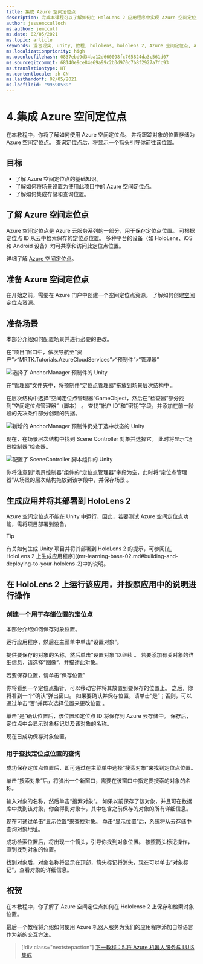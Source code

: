 ```yaml
---
title: 集成 Azure 空间定位点
description: 完成本课程可以了解如何在 HoloLens 2 应用程序中实现 Azure 空间定位点。
author: jessemcculloch
ms.author: jemccull
ms.date: 02/05/2021
ms.topic: article
keywords: 混合现实, unity, 教程, hololens, hololens 2, Azure 空间定位点, azure 云服务, azure 自定义视觉, Windows 10
ms.localizationpriority: high
ms.openlocfilehash: 0837ebd9d34ba12d660098fc765824da3c561d07
ms.sourcegitcommit: 68140e9ce84e69a99c2b3d970c7b8f2927a7fc93
ms.translationtype: HT
ms.contentlocale: zh-CN
ms.lasthandoff: 02/05/2021
ms.locfileid: "99590539"
---
```

# <a name="4-integrating-azure-spatial-anchors"></a>4.集成 Azure 空间定位点

在本教程中，你将了解如何使用 Azure 空间定位点。 并将跟踪对象的位置存储为 Azure 空间定位点。 查询定位点后，将显示一个箭头引导你前往该位置。

## <a name="objectives"></a>目标

* 了解 Azure 空间定位点的基础知识。
* 了解如何将场景设置为使用此项目中的 Azure 空间定位点。
* 了解如何集成存储和查询位置。

## <a name="understanding-azure-spatial-anchors"></a>了解 Azure 空间定位点

 Azure 空间定位点是 Azure 云服务系列的一部分，用于保存定位点位置。 可根据定位点 ID 从云中检索保存的定位点位置。 多种平台的设备（如 HoloLens、iOS 和 Android 设备）均可共享和访问此定位点位置。

详细了解 [Azure 空间定位点](/azure/spatial-anchors/overview)。

## <a name="preparing-azure-spatial-anchors"></a>准备 Azure 空间定位点

在开始之前，需要在 Azure 门户中创建一个空间定位点资源。
了解如何创建[空间定位点资源](/azure/spatial-anchors/quickstarts/get-started-hololens#create-a-spatial-anchors-resource)。

## <a name="preparing-the-scene"></a>准备场景

本部分介绍如何配置场景并进行必要的更改。

在“项目”窗口中，依次导航至“资产”>“MRTK.Tutorials.AzureCloudServices”>“预制件”>“管理器”

![选择了 AnchorManager 预制件的 Unity](images/mr-learning-azure/tutorial4-section1-step1-1.png)

在“管理器”文件夹中，将预制件“定位点管理器”拖放到场景层次结构中 。

在层次结构中选择“空间定位点管理器”GameObject，然后在“检查器”部分找到“空间定位点管理器”（脚本） 。 查找“帐户 ID”和“密钥”字段，并添加在前一阶段的先决条件部分创建的凭据。

![新增的 AnchorManager 预制件仍处于选中状态的 Unity](images/mr-learning-azure/tutorial4-section1-step2-1.png)

现在，在场景层次结构中找到 Scene Controller 对象并选择它。 此时将显示“场景控制器”检查器。

![配置了 SceneController 脚本组件的 Unity](images/mr-learning-azure/tutorial4-section1-step3-1.png)

你将注意到“场景控制器”组件的“定位点管理器”字段为空，此时将“定位点管理器”从场景的层次结构拖放到该字段中，并保存场景  。

## <a name="build-and-deploy-the-app-to-your-hololens-2"></a>生成应用并将其部署到 HoloLens 2

Azure 空间定位点不能在 Unity 中运行，因此，若要测试 Azure 空间定位点功能，需将项目部署到设备。

> [!TIP]
> 有关如何生成 Unity 项目并将其部署到 HoloLens 2 的提示，可参阅[在 HoloLens 2 上生成应用程序]((mr-learning-base-02.md#building-and-deploying-to-your-hololens-2)中的说明。

## <a name="run-the-app-on-your-hololens-2-and-follow-the-in-app-instructions"></a>在 HoloLens 2 上运行该应用，并按照应用中的说明进行操作

### <a name="create-an-anchor-to-store-a-location"></a>创建一个用于存储位置的定位点

本部分介绍如何保存对象位置。

运行应用程序，然后在主菜单中单击“设置对象”。

提供要保存的对象的名称，然后单击“设置对象”以继续 。 若要添加有关对象的详细信息，请选择“图像”，并描述此对象。

若要保存位置，请单击“保存位置”

你将看到一个定位点指针，可以移动它并将其放置到要保存的位置上。 之后，你将看到一个“确认”弹出窗口。 如果要确认并保存位置，请单击“是”；否则，可以通过单击“否”并再次选择位置来更改位置 。

单击“是”确认位置后，该位置和定位点 ID 将保存到 Azure 云存储中。 保存后，定位点中会显示对象标记以及该对象的名称。

现在已成功保存对象位置。

### <a name="query-for-finding-an-anchor-location"></a>用于查找定位点位置的查询

成功保存定位点位置后，即可通过在主菜单中选择“搜索对象”来找到定位点位置。

单击“搜索对象”后，将弹出一个新窗口，需要在该窗口中指定要搜索的对象的名称。

输入对象的名称，然后单击“搜索对象”。 如果以前保存了该对象，并且可在数据库中找到该对象，你会得到对象卡，其中包含之前保存的对象的所有详细信息。

现在可通过单击“显示位置”来查找对象。 单击“显示位置”后，系统将从云存储中查询对象地址。

成功检索位置后，将出现一个箭头，引导你找到对象位置。 按照箭头标记操作，直到找到对象的位置。

找到对象后，对象名称将显示在顶部，箭头标记将消失，现在可以单击“对象标记”，查看对象的详细信息。

## <a name="congratulations"></a>祝贺

在本教程中，你了解了 Azure 空间定位点如何在 Hololense 2 上保存和检索对象位置。

最后一个教程将介绍如何使用 Azure 机器人服务为我们的应用程序添加自然语言作为新的交互方法。

> [!div class="nextstepaction"]
> [下一教程：5.将 Azure 机器人服务与 LUIS 集成](mr-learning-azure-05.md)